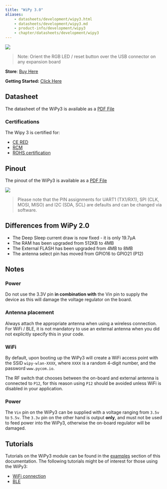 ```yaml
---
title: "WiPy 3.0"
aliases:
    - datasheets/development/wipy3.html
    - datasheets/development/wipy3.md
    - product-info/development/wipy3
    - chapter/datasheets/development/wipy3
---
```


![](/gitbook/assets/wipy2.png)

> Note: Orient the RGB LED / reset button over the USB connector on any expansion board 


**Store**: [Buy Here](https://pycom.io/product/wipy-3-0/)

**Getting Started:** [Click Here](/gettingstarted/)

## Datasheet

The datasheet of the WiPy3 is available as a [PDF File](/gitbook/assets/specsheets/Pycom_002_Specsheets_WiPy3.0_v2.pdf)

### Certifications 
The Wipy 3 is certified for:
* [CE RED](/gitbook/assets/17-214126_red-certificate_pycom_wipy-3.0.pdf)
* [RCM](/gitbook/assets/RCM-Wipy3.pdf)
* [ROHS certification](/gitbook/assets/RoHs_declarations/RoHS-for-WiPy-3(8286-00026P)-20190523.pdf)

## Pinout

The pinout of the WiPy3 is available as a [PDF File](/gitbook/assets/wipy3-pinout.pdf)


![](/gitbook/assets/wipy3-pinout.png)

> Please note that the PIN assignments for UART1 \(TX1/RX1\), SPI \(CLK, MOSI, MISO\) and I2C \(SDA, SCL\) are defaults and can be changed via software.


## Differences from WiPy 2.0

* The Deep Sleep current draw is now fixed - it is only 19.7µA
* The RAM has been upgraded from 512KB to 4MB
* The External FLASH has been upgraded from 4MB to 8MB
* The antenna select pin has moved from GPIO16 to GPIO21 \(P12\)

## Notes

### Power
Do not use the 3.3V pin **in combination with** the Vin pin to supply the device as this will damage the voltage regulator on the board.

### Antenna placement
Always attach the appropriate antenna when using a wireless connection. For WiFi / BLE, it is not mandatory to use an external antenna when you did not explicitly specify this in your code. 


### WiFi

By default, upon booting up the WiPy3 will create a WiFi access point with the SSID `wipy-wlan-XXXX`, where `XXXX` is a random 4-digit number, and the password `www.pycom.io`.

The RF switch that chooses between the on-board and external antenna is connected to `P12`, for this reason using `P12` should be avoided unless WiFi is disabled in your application.

### Power

The `Vin` pin on the WiPy3 can be supplied with a voltage ranging from `3.5v` to `5.5v`. The `3.3v` pin on the other hand is output **only**, and must not be used to feed power into the WiPy3, otherwise the on-board regulator will be damaged.

## Tutorials

Tutorials on the WiPy3 module can be found in the [examples](/tutorials/introduction) section of this documentation. The following tutorials might be of interest for those using the WiPy3:

* [WiFi connection](/tutorials/all/wlan)
* [BLE](/tutorials/all/ble)
